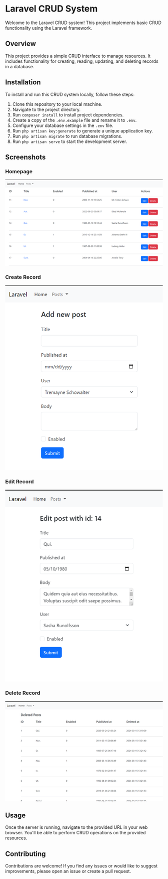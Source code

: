 # Laravel CRUD System

Welcome to the Laravel CRUD system! This project implements basic CRUD functionality using the Laravel framework.

## Overview

This project provides a simple CRUD interface to manage resources. It includes functionality for creating, reading, updating, and deleting records in a database.

## Installation

To install and run this CRUD system locally, follow these steps:

1. Clone this repository to your local machine.
2. Navigate to the project directory.
3. Run `composer install` to install project dependencies.
4. Create a copy of the `.env.example` file and rename it to `.env`.
5. Configure your database settings in the `.env` file.
6. Run `php artisan key:generate` to generate a unique application key.
7. Run `php artisan migrate` to run database migrations.
8. Run `php artisan serve` to start the development server.

## Screenshots

### Homepage
![Homepage](public/images/list.png)

### Create Record
![Create Record](public/images/add.png)

### Edit Record
![Edit Record](public/images/edit.png)

### Delete Record
![Delete Record](public/images/trash.png)

## Usage

Once the server is running, navigate to the provided URL in your web browser. You'll be able to perform CRUD operations on the provided resources.

## Contributing

Contributions are welcome! If you find any issues or would like to suggest improvements, please open an issue or create a pull request.
